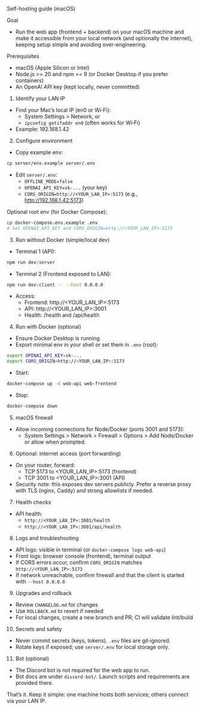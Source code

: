 Self-hosting guide (macOS)

Goal
- Run the web app (frontend + backend) on your macOS machine and make it accessible from your local network (and optionally the internet), keeping setup simple and avoiding over-engineering.

Prerequisites
- macOS (Apple Silicon or Intel)
- Node.js >= 20 and npm >= 9 (or Docker Desktop if you prefer containers)
- An OpenAI API key (kept locally, never committed)

1) Identify your LAN IP
- Find your Mac’s local IP (en0 or Wi‑Fi):
  - System Settings > Network, or
  - `ipconfig getifaddr en0` (often works for Wi‑Fi)
- Example: 192.168.1.42

2) Configure environment
- Copy example env:
```bash
cp server/env.example server/.env
```
- Edit `server/.env`:
  - `OFFLINE_MODE=false`
  - `OPENAI_API_KEY=sk-...` (your key)
  - `CORS_ORIGIN=http://<YOUR_LAN_IP>:5173` (e.g., http://192.168.1.42:5173)

Optional root env (for Docker Compose):
```bash
cp docker-compose.env.example .env
# Set OPENAI_API_KEY and CORS_ORIGIN=http://<YOUR_LAN_IP>:5173
```

3) Run without Docker (simple/local dev)
- Terminal 1 (API):
```bash
npm run dev:server
```
- Terminal 2 (Frontend exposed to LAN):
```bash
npm run dev:client -- --host 0.0.0.0
```
- Access:
  - Frontend: http://<YOUR_LAN_IP>:5173
  - API:      http://<YOUR_LAN_IP>:3001
  - Health:   /health and /api/health

4) Run with Docker (optional)
- Ensure Docker Desktop is running.
- Export minimal env in your shell or set them in `.env` (root):
```bash
export OPENAI_API_KEY=sk-...
export CORS_ORIGIN=http://<YOUR_LAN_IP>:5173
```
- Start:
```bash
docker-compose up -d web-api web-frontend
```
- Stop:
```bash
docker-compose down
```

5) macOS firewall
- Allow incoming connections for Node/Docker (ports 3001 and 5173):
  - System Settings > Network > Firewall > Options > Add Node/Docker or allow when prompted.

6) Optional: internet access (port forwarding)
- On your router, forward:
  - TCP 5173 to <YOUR_LAN_IP>:5173 (frontend)
  - TCP 3001 to <YOUR_LAN_IP>:3001 (API)
- Security note: this exposes dev servers publicly. Prefer a reverse proxy with TLS (nginx, Caddy) and strong allowlists if needed.

7) Health checks
- API health:
  - `http://<YOUR_LAN_IP>:3001/health`
  - `http://<YOUR_LAN_IP>:3001/api/health`

8) Logs and troubleshooting
- API logs: visible in terminal (or `docker-compose logs web-api`)
- Front logs: browser console (frontend), terminal output
- If CORS errors occur, confirm `CORS_ORIGIN` matches `http://<YOUR_LAN_IP>:5173`
- If network unreachable, confirm firewall and that the client is started with `--host 0.0.0.0`

9) Upgrades and rollback
- Review `CHANGELOG.md` for changes
- Use `ROLLBACK.md` to revert if needed
- For local changes, create a new branch and PR; CI will validate lint/build

10) Secrets and safety
- Never commit secrets (keys, tokens). `.env` files are git‑ignored.
- Rotate keys if exposed; use `server/.env` for local storage only.

11) Bot (optional)
- The Discord bot is not required for the web app to run.
- Bot docs are under `discord-bot/`. Launch scripts and requirements are provided there.

That’s it. Keep it simple: one machine hosts both services; others connect via your LAN IP.
